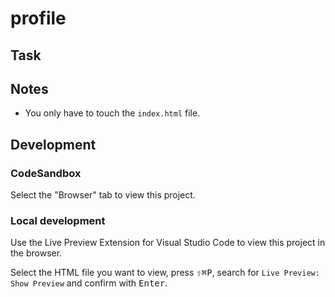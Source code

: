 # profile

## Task

## Notes

- You only have to touch the `index.html` file.

## Development

### CodeSandbox

Select the "Browser" tab to view this project.

### Local development

Use the Live Preview Extension for Visual Studio Code to view this project in the browser.

Select the HTML file you want to view, press <kbd>⇧</kbd><kbd>⌘</kbd><kbd>P</kbd>, search for `Live Preview: Show Preview` and confirm with <kbd>Enter</kbd>.
